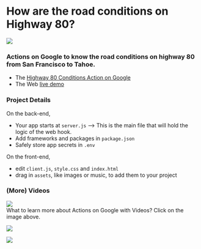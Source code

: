 # How are the road conditions on Highway 80?
![](https://cdn.glitch.com/f6cc1bf3-90a1-45e9-9d2e-fd165b25be5e%2FScreenshot%202018-03-02%2020.11.41.png?1520050328584)
### Actions on Google to know the road conditions on highway 80 from San Francisco to Tahoe.

* The [Highway 80 Conditions Action on Google](https://assistant.google.com/services/a/uid/0000008b93c73c1c?hl=en)
* The Web [live demo](https://highway-80-california.glitch.me/)
    
### Project Details

On the back-end,
- Your app starts at `server.js` --> This is the main file that will hold the logic of the web hook.
- Add frameworks and packages in `package.json`
- Safely store app secrets in `.env`

On the front-end,
- edit `client.js`, `style.css` and `index.html`
- drag in `assets`, like images or music, to add them to your project


### (More) Videos
[![](https://cdn.glitch.com/5e52a72f-da3a-4415-b9e8-014f7884e589%2Faog-videos-best-practices-ido.png?1510886484980)](https://www.youtube.com/playlist?list=PLOU2XLYxmsILvfJcIASBDbgfxloFz_XsU)
<br>
What to learn more about Actions on Google with Videos? Click on the image above.

![](https://cdn.glitch.com/5e52a72f-da3a-4415-b9e8-014f7884e589%2Fhow%20can%20I%20help%20%2B%20assistant%20logo.png?1510886563473)

<img src="https://ga-beacon.appspot.com/UA-65622529-1/powder-day-cb?pixel=0">
